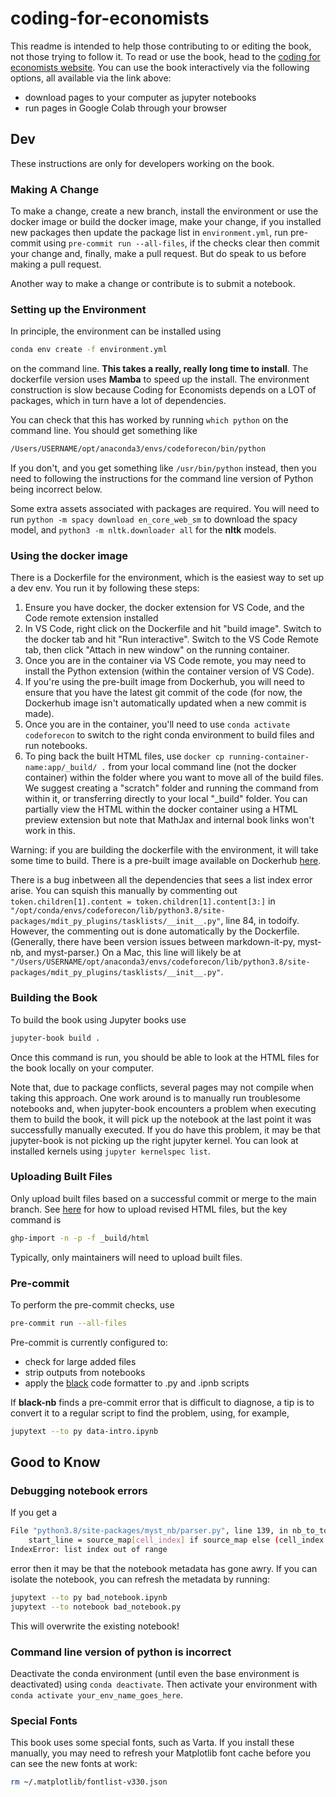 # coding-for-economists

This readme is intended to help those contributing to or editing the book, not those trying to follow it. To read or use the book, head to the [coding for economists website](https://aeturrell.github.io/coding-for-economists/intro.html). You can use the book interactively via the following options, all available via the link above:

- download pages to your computer as jupyter notebooks
- run pages in Google Colab through your browser

## Dev

These instructions are only for developers working on the book.

### Making A Change

To make a change, create a new branch, install the environment or use the docker image or build the docker image, make your change, if you installed new packages then update the package list in `environment.yml`, run pre-commit using `pre-commit run --all-files`, if the checks clear then commit your change and, finally, make a pull request. But do speak to us before making a pull request.

Another way to make a change or contribute is to submit a notebook.

### Setting up the Environment

In principle, the environment can be installed using

```bash
conda env create -f environment.yml
```

on the command line. **This takes a really, really long time to install**. The dockerfile version uses **Mamba** to speed up the install. The environment construction is slow because Coding for Economists depends on a LOT of packages, which in turn have a lot of dependencies.

You can check that this has worked by running `which python` on the command line. You should get something like

```bash
/Users/USERNAME/opt/anaconda3/envs/codeforecon/bin/python
```

If you don't, and you get something like `/usr/bin/python` instead, then you need to following the instructions for the command line version of Python being incorrect below.

Some extra assets associated with packages are required. You will need to run `python -m spacy download en_core_web_sm` to download the spacy model, and `python3 -m nltk.downloader all` for the **nltk** models.

### Using the docker image

There is a Dockerfile for the environment, which is the easiest way to set up a dev env. You run it by following these steps:

1. Ensure you have docker, the docker extension for VS Code, and the Code remote extension installed
2. In VS Code, right click on the Dockerfile and hit "build image". Switch to the docker tab and hit "Run interactive". Switch to the VS Code Remote tab, then click "Attach in new window" on the running container.
3. Once you are in the container via VS Code remote, you may need to install the Python extension (within the container version of VS Code).
4. If you're using the pre-built image from Dockerhub, you will need to ensure that you have the latest git commit of the code (for now, the Dockerhub image isn't automatically updated when a new commit is made).
5. Once you are in the container, you'll need to use `conda activate codeforecon` to switch to the right conda environment to build files and run notebooks.
6. To ping back the built HTML files, use `docker cp running-container-name:app/_build/ .` from your local command line (not the docker container) within the folder where you want to move all of the build files. We suggest creating a "scratch" folder and running the command from within it, or transferring directly to your local "_build" folder. You can partially view the HTML within the docker container using a HTML preview extension but note that MathJax and internal book links won't work in this.

Warning: if you are building the dockerfile with the environment, it will take some time to build. There is a pre-built image available on Dockerhub [here](https://hub.docker.com/repository/docker/aeturrell/codingforeconomists/general).

There is a bug inbetween all the dependencies that sees a list index error arise. You can squish this manually by commenting out `token.children[1].content = token.children[1].content[3:]` in `"/opt/conda/envs/codeforecon/lib/python3.8/site-packages/mdit_py_plugins/tasklists/__init__.py"`, line 84, in todoify. However, the commenting out is done automatically by the Dockerfile. (Generally, there have been version issues between markdown-it-py, myst-nb, and myst-parser.) On a Mac, this line will likely be at `"/Users/USERNAME/opt/anaconda3/envs/codeforecon/lib/python3.8/site-packages/mdit_py_plugins/tasklists/__init__.py"`.

### Building the Book

To build the book using Jupyter books use

```bash
jupyter-book build .
```

Once this command is run, you should be able to look at the HTML files for the book locally on your computer.

Note that, due to package conflicts, several pages may not compile when taking this approach. One work around is to manually run troublesome notebooks and, when jupyter-book encounters a problem when executing them to build the book, it will pick up the notebook at the last point it was successfully manually executed. If you do have this problem, it may be that jupyter-book is not picking up the right jupyter kernel. You can look at installed kernels using `jupyter kernelspec list`.

### Uploading Built Files

Only upload built files based on a successful commit or merge to the main branch. See [here](https://jupyterbook.org/publish/gh-pages.html) for how to upload revised HTML files, but the key command is

```bash
ghp-import -n -p -f _build/html
```

Typically, only maintainers will need to upload built files.

### Pre-commit

To perform the pre-commit checks, use

```bash
pre-commit run --all-files
```

Pre-commit is currently configured to:

- check for large added files
- strip outputs from notebooks
- apply the [black](https://black.readthedocs.io/en/stable/) code formatter to .py and .ipnb scripts

If **black-nb** finds a pre-commit error that is difficult to diagnose, a tip is to convert it to a regular script to find the problem, using, for example,

```bash
jupytext --to py data-intro.ipynb
```

## Good to Know

### Debugging notebook errors

If you get a

```bash
File "python3.8/site-packages/myst_nb/parser.py", line 139, in nb_to_tokens
    start_line = source_map[cell_index] if source_map else (cell_index + 1) * 10000
IndexError: list index out of range
```

error then it may be that the notebook metadata has gone awry. If you can isolate the notebook, you can refresh the metadata by running:

```bash
jupytext --to py bad_notebook.ipynb
jupytext --to notebook bad_notebook.py
```

This will overwrite the existing notebook!

### Command line version of python is incorrect

Deactivate the conda environment (until even the base environment is deactivated) using `conda deactivate`. Then activate your environment with `conda activate your_env_name_goes_here`.

### Special Fonts

This book uses some special fonts, such as Varta. If you install these manually, you may need to refresh your Matplotlib font cache before you can see the new fonts at work:

```bash
rm ~/.matplotlib/fontlist-v330.json
```
